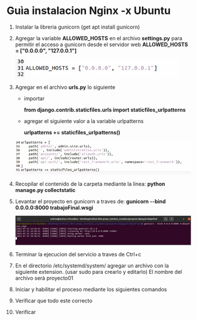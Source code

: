 # Guìa instalacion Nginx -x Ubuntu
1. Instalar la libreria gunicorn (get apt install gunicorn)
2. Agregar la variable **ALLOWED_HOSTS** en el archivo **settings.py** para permitir el acceso a gunicorn desde el servidor web 
**ALLOWED_HOSTS = ["0.0.0.0", "127.0.0.1"]**

   ![foo](https://github.com/PlataformasWeb-P-AA2021/trafinal-2bim-grupo_stardust_crusaders/blob/main/img/paso2.jpeg)

3. Agregar en el archivo **urls.py** lo siguiente

   - importar
   
      **from django.contrib.staticfiles.urls import staticfiles_urlpatterns**

   - agregar el siguiente valor a la variable urlpatterns
   
      **urlpatterns += staticfiles_urlpatterns()**


   ![foo](https://github.com/PlataformasWeb-P-AA2021/trafinal-2bim-grupo_stardust_crusaders/blob/main/img/paso3.jpeg)

4. Recopilar el contenido de la carpeta mediante la linea: **python manage.py collectstatic**

5. Levantar el proyecto en gunicorn a traves de: **gunicorn --bind 0.0.0.0:8000 trabajoFinal.wsgi**

   ![foo](https://github.com/PlataformasWeb-P-AA2021/trafinal-2bim-grupo_stardust_crusaders/blob/main/img/paso5.jpeg)

6. Terminar la ejecucion del servicio a traves de Ctrl+c
7. En el directorio /etc/systemd/system/ agregar un archivo con la siguiente extension. (usar sudo para crearlo y editarlo)
   El nombre del archivo serà proyecto01
8. Iniciar y habilitar el proceso mediante los siguientes comandos
9. Verificar que todo este correcto
10. Verificar 

